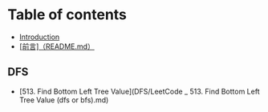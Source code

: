 # Table of contents

* [Introduction](README.md)
* [\[前言\]（README.md）](qian-yan-readme.md.md)

## DFS

* [513. Find Bottom Left Tree Value](DFS/LeetCode _ 513. Find Bottom Left Tree Value (dfs or bfs).md)


